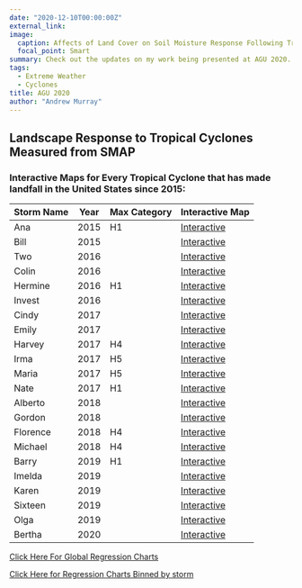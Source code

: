 ```yaml
---
date: "2020-12-10T00:00:00Z"
external_link: 
image:
  caption: Affects of Land Cover on Soil Moisture Response Following Tropical Cyclones
  focal_point: Smart
summary: Check out the updates on my work being presented at AGU 2020.
tags:
  - Extreme Weather
  - Cyclones
title: AGU 2020
author: "Andrew Murray"
---
```


## Landscape Response to Tropical Cyclones Measured from SMAP

### Interactive Maps for Every Tropical Cyclone that has made landfall in the United States since 2015:

| Storm Name | Year | Max Category | Interactive Map                                                           |
|------------|------|--------------|---------------------------------------------------------------------------|
| Ana        | 2015 | H1           | [Interactive](www.murraygeo.com/dashboards/ANA_Dashboard.html)            |
| Bill       | 2015 |              | [Interactive]("www.murraygeo.com/dashboards/BILL_Dashboard.html")     |
| Two        | 2016 |              | [Interactive]("www.murraygeo.com/dashboards/TWO_Dashboard.html")      |
| Colin      | 2016 |              | [Interactive]("www.murraygeo.com/dashboards/COLIN_Dashboard.html")    |
| Hermine    | 2016 | H1           | [Interactive]("www.murraygeo.com/dashboards/HERMINE_Dashboard.html")  |
| Invest     | 2016 |              | [Interactive]("www.murraygeo.com/dashboards/INVEST_Dashboard.html")   |
| Cindy      | 2017 |              | [Interactive]("www.murraygeo.com/dashboards/CINDY_Dashboard.html")    |
| Emily      | 2017 |              | [Interactive]("www.murraygeo.com/dashboards/EMILY_Dashboard.html")    |
| Harvey     | 2017 | H4           | [Interactive]("www.murraygeo.com/dashboards/HARVEY_Dashboard.html")   |
| Irma       | 2017 | H5           | [Interactive]("www.murraygeo.com/dashboards/IRMA_Dashboard.html")     |
| Maria      | 2017 | H5           | [Interactive]("www.murraygeo.com/dashboards/MARIA_Dashboard.html")    |
| Nate       | 2017 | H1           | [Interactive]("www.murraygeo.com/dashboards/NATE_Dashboard.html")     |
| Alberto    | 2018 |              | [Interactive]("www.murraygeo.com/dashboards/ALBERTO_Dashboard.html")  |
| Gordon     | 2018 |              | [Interactive]("www.murraygeo.com/dashboards/GORDON_Dashboard.html")   |
| Florence   | 2018 | H4           | [Interactive]("www.murraygeo.com/dashboards/FLORENCE_Dashboard.html") |
| Michael    | 2018 | H4           | [Interactive]("www.murraygeo.com/dashboards/MICHAEL_Dashboard.html")  |
| Barry      | 2019 | H1           | [Interactive]("www.murraygeo.com/dashboards/BARRY_Dashboard.html")    |
| Imelda     | 2019 |              | [Interactive]("www.murraygeo.com/dashboards/IMELDA_Dashboard.html")   |
| Karen      | 2019 |              | [Interactive]("www.murraygeo.com/dashboards/KAREN_Dashboard.html")    |
| Sixteen    | 2019 |              | [Interactive]("www.murraygeo.com/dashboards/SIXTEEN_Dashboard.html")  |
| Olga       | 2019 |              | [Interactive]("www.murraygeo.com/dashboards/OLGA_Dashboard.html")     |
| Bertha     | 2020 |              | [Interactive]("www.murraygeo.com/dashboards/BERTHA_Dashboard.html")   |

[Click Here For Global Regression Charts]("www.murraygeo.com/tables/Global_Regressions.html")

[Click Here for Regression Charts Binned by storm]("www.murraygeo.com/tables/bystorm_Regressions.html")
